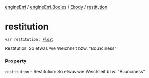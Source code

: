 [engineEmi](../../index.md) / [engineEmi.Bodies](../index.md) / [Ebody](index.md) / [restitution](./restitution.md)

# restitution

`var restitution: `[`Float`](https://kotlinlang.org/api/latest/jvm/stdlib/kotlin/-float/index.html)

Restitution: So etwas wie Weichheit bzw. "Bounciness"

### Property

`restitution` - Restitution: So etwas wie Weichheit bzw. "Bounciness"